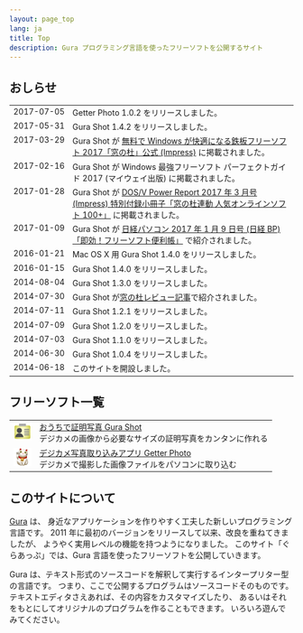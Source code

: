 ```yaml
---
layout: page_top
lang: ja
title: Top
description: Gura プログラミング言語を使ったフリーソフトを公開するサイト
---
```


## おしらせ

<table>

<tr><td valign="top" style="white-space:nowrap">2017-07-05</td><td>
Getter Photo 1.0.2 をリリースしました。
</td></tr>

<tr><td valign="top" style="white-space:nowrap">2017-05-31</td><td>
Gura Shot 1.4.2 をリリースしました。
</td></tr>

<tr><td valign="top" style="white-space:nowrap">2017-03-29</td><td>
Gura Shot が
<a href="http://book.impress.co.jp/books/1116102062">無料で Windows が快適になる鉄板フリーソフト 2017「窓の杜」公式 (Impress)</a>
に掲載されました。
</td></tr>

<tr><td valign="top" style="white-space:nowrap">2017-02-16</td><td>
Gura Shot が Windows 最強フリーソフト パーフェクトガイド 2017 (マイウェイ出版) に掲載されました。
</td></tr>

<tr><td valign="top" style="white-space:nowrap">2017-01-28</td><td>
Gura Shot が <a href="http://www.dosv.jp">DOS/V Power Report 2017 年 3 月号 (Impress)
特別付録小冊子「窓の杜連動 人気オンラインソフト 100+」</a> に掲載されました。
</td></tr>

<tr><td valign="top" style="white-space:nowrap">2017-01-09</td><td>
Gura Shot が <a href="http://store.nikkeibp.co.jp/item/backno/NP0761.html">日経パソコン 2017 年 1 月 9 日号 (日経 BP)
「即効！フリーソフト便利帳」</a> で紹介されました。
</td></tr>

<tr><td valign="top" style="white-space:nowrap">2016-01-21</td><td>
Mac OS X 用 Gura Shot 1.4.0 をリリースしました。
</td></tr>

<tr><td valign="top" style="white-space:nowrap">2016-01-15</td><td>
Gura Shot 1.4.0 をリリースしました。
</td></tr>

<tr><td valign="top" style="white-space:nowrap">2014-08-04</td><td>
Gura Shot 1.3.0 をリリースしました。
</td></tr>

<tr><td valign="top" style="white-space:nowrap">2014-07-30</td><td>
Gura Shot が<a href="http://www.forest.impress.co.jp/docs/review/20140730_659980.html">窓の杜レビュー記事</a>で紹介されました。
</td></tr>

<tr><td valign="top" style="white-space:nowrap">2014-07-11</td><td>
Gura Shot 1.2.1 をリリースしました。
</td></tr>

<tr><td valign="top" style="white-space:nowrap">2014-07-09</td><td>
Gura Shot 1.2.0 をリリースしました。
</td></tr>

<tr><td valign="top" style="white-space:nowrap">2014-07-03</td><td>
Gura Shot 1.1.0 をリリースしました。
</td></tr>

<tr><td valign="top" style="white-space:nowrap">2014-06-30</td><td>
Gura Shot 1.0.4 をリリースしました。
</td></tr>

<tr><td valign="top" style="white-space:nowrap">2014-06-18</td><td>
このサイトを開設しました。
</td></tr>

</table>


## フリーソフト一覧

<table>
<tr>
<td><img src="gurashot/images/gurashot-ico.png" /></td>
<td>
<div><a href="gurashot">おうちで証明写真 Gura Shot</a></div>
デジカメの画像から必要なサイズの証明写真をカンタンに作れる
</td>
</tr>

<tr>
<td><img src="getterphoto/images/getterphoto-ico.png" /></td>
<td>
<div><a href="getterphoto">デジカメ写真取り込みアプリ Getter Photo</a></div>
デジカメで撮影した画像ファイルをパソコンに取り込む
</td>
</tr>
</table>


## このサイトについて

[Gura](http://www.gura-lang.org/) は、
身近なアプリケーションを作りやすく工夫した新しいプログラミング言語です。
2011 年に最初のバージョンをリリースして以来、改良を重ねてきましたが、
ようやく実用レベルの機能を持つようになりました。
このサイト「ぐらあっぷ」では、Gura 言語を使ったフリーソフトを公開していきます。

Gura は、テキスト形式のソースコードを解釈して実行するインタープリター型の言語です。
つまり、ここで公開するプログラムはソースコードそのものです。
テキストエディタさえあれば、その内容をカスタマイズしたり、
あるいはそれをもとにしてオリジナルのプログラムを作ることもできます。
いろいろ遊んでみてください。

